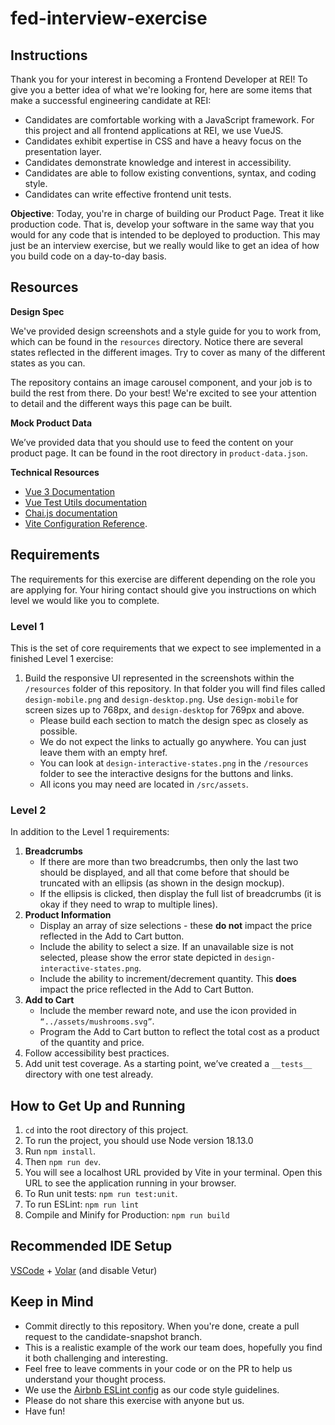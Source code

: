 # fed-interview-exercise
## **Instructions**

Thank you for your interest in becoming a Frontend Developer at REI! To give you a
better idea of what we're looking for, here are some items that make a successful
engineering candidate at REI:

* Candidates are comfortable working with a JavaScript framework. For this project and all frontend applications at REI, we use VueJS.
* Candidates exhibit expertise in CSS and have a heavy focus on the presentation layer.
* Candidates demonstrate knowledge and interest in accessibility.
* Candidates are able to follow existing conventions, syntax, and coding style.
* Candidates can write effective frontend unit tests.

**Objective**: Today, you're in charge of building our Product Page. Treat it like production code. That is, develop your software in the same way that you would for any code that is intended to be deployed to production. This may just be an interview exercise, but we really would like to get an idea of how you build code on a day-to-day basis.
## **Resources**

**Design Spec**

We've provided design screenshots and a style guide for you to work from, which can be found in the `resources` directory. Notice there are several states reflected in the different images. Try to cover as many of the different states as you can. 

The repository contains an image carousel component, and your job is to build the rest from there. Do your best! We're excited to see your attention to detail and the different ways this page can be built. 

**Mock Product Data**

We’ve provided data that you should use to feed the content on your product page. It can be found in the root directory in `product-data.json`. 

**Technical Resources**
* [Vue 3 Documentation](https://vuejs.org/guide/introduction.html)
* [Vue Test Utils documentation](https://vue-test-utils.vuejs.org/)
* [Chai.js documentation](https://www.chaijs.com/)
* [Vite Configuration Reference](https://vitejs.dev/config/).


## Requirements

The requirements for this exercise are different depending on the role you are applying for. Your hiring contact should give you instructions on which level we would like you to complete.

### Level 1
This is the set of core requirements that we expect to see implemented in a finished Level 1 exercise:

1. Build the responsive UI represented in the screenshots within the `/resources` folder of this repository. In that folder you will find  files called `design-mobile.png` and `design-desktop.png`. Use `design-mobile` for screen sizes up to 768px, and `design-desktop` for 769px and above.
    * Please build each section to match the design spec as closely as possible. 
    * We do not expect the links to actually go anywhere. You can just leave them with an empty href.
    * You can look at `design-interactive-states.png` in the `/resources` folder to see the interactive designs for the buttons and links.
    * All icons you may need are located in `/src/assets`.

### Level 2
In addition to the Level 1 requirements:

1. **Breadcrumbs**
    * If there are more than two breadcrumbs, then only the last two should be displayed, and all that come before that should be truncated with an ellipsis (as shown in the design mockup).
    * If the ellipsis is clicked, then display the full list of breadcrumbs (it is okay if they need to wrap to multiple lines).
2. **Product Information**
    * Display an array of size selections - these **do not** impact the price reflected in the Add to Cart button.
    * Include the ability to select a size. If an unavailable size is not selected, please show the error state depicted in `design-interactive-states.png`.
    * Include the ability to increment/decrement quantity. This **does** impact the price reflected in the Add to Cart Button.
3. **Add to Cart**
    * Include the member reward note, and use the icon provided in `“../assets/mushrooms.svg”`.
    * Program the Add to Cart button to reflect the total cost as a product of the quantity and price.
5. Follow accessibility best practices.
6. Add unit test coverage. As a starting point, we’ve created a `__tests__` directory with one test already. 

## How to Get Up and Running

1. `cd` into the root directory of this project.
2. To run the project, you should use Node version 18.13.0
3. Run `npm install`.
4. Then `npm run dev`.
5. You will see a localhost URL provided by Vite in your terminal. Open this URL to see the application running in your browser.
6. To Run unit tests: `npm run test:unit`.
7. To run ESLint: `npm run lint`
8. Compile and Minify for Production: `npm run build`
## Recommended IDE Setup

[VSCode](https://code.visualstudio.com/) + [Volar](https://marketplace.visualstudio.com/items?itemName=Vue.volar) (and disable Vetur)
## Keep in Mind

* Commit directly to this repository. When you're done, create a pull request to the candidate-snapshot branch.
* This is a realistic example of the work our team does, hopefully you find it both challenging and interesting.
* Feel free to leave comments in your code or on the PR to help us understand your thought process.
* We use the [Airbnb ESLint config](https://www.npmjs.com/package/eslint-config-airbnb-base) as our code style guidelines.
* Please do not share this exercise with anyone but us.
* Have fun!